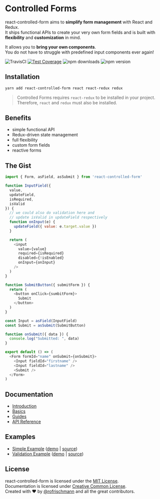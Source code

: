 # Controlled Forms

react-controlled-form aims to **simplify form management** with React and Redux.<br>
It ships functional APIs to create your very own form fields and is built with **flexibility** and **customization** in mind.<br>

It allows you to **bring your own components**.<br>
You do not have to struggle with predefined input components ever again!

<img alt="TravisCI" src="https://travis-ci.org/rofrischmann/react-controlled-form.svg?branch=master"> <a href="https://codeclimate.com/github/rofrischmann/react-controlled-form/coverage"><img alt="Test Coverage" src="https://codeclimate.com/github/rofrischmann/react-controlled-form/badges/coverage.svg"></a> <img alt="npm downloads" src="https://img.shields.io/npm/dm/react-controlled-form.svg"> <img alt="npm version" src="https://badge.fury.io/js/react-controlled-form.svg">

## Installation
```sh
yarn add react-controlled-form react react-redux redux
```
> Controlled Forms requires `react-redux` to be installed in your project. Therefore, `react` and `redux` must also be installed.

## Benefits
* simple functional API
* Redux-driven state management
* full flexibility
* custom form fields
* reactive forms


## The Gist
```javascript
import { Form, asField, asSubmit } from 'react-controlled-form'

function InputField({
  value,
  updateField,
  isRequired,
  isValid
}) {
  // we could also do validation here and
  // update isValid in updateField respectively
  function onInput(e) {
    updateField({ value: e.target.value })
  }

  return (
    <input
      value={value}
      required={isRequired}
      disabled={!isEnabled}
      onInput={onInput}
    />
  )
}

function SubmitButton({ submitForm }) {
  return (
    <button onClick={sumbitForm}>
      Submit
    </button>
  )
}

const Input = asField(InputField)
const Submit = asSubmit(SubmitButton)

function onSubmit({ data }) {
  console.log("Submitted: ", data)
}

export default () => (
  <Form formId="name" onSubmit={onSubmit}>
    <Input fieldId="firstname" />
    <Input fieldId="lastname" />
    <Submit />
  </Form>
)
```

## Documentation

* [Introduction](https://react-controlled-form.js.org/docs/Introduction.html)
* [Basics](https://react-controlled-form.js.org/docs/Basics.html)
* [Guides](https://react-controlled-form.js.org/docs/Guides.html)
* [API Reference](https://react-controlled-form.js.org/docs/API.html)

## Examples

* [Simple Example](https://react-controlled-form.js.org/docs/introduction/Examples.html#simple-example) ([demo](https://zeit.co/rofrischmann/simple-form/prtnrlnhry?redirect=1) | [source](examples/simple))
* [Validation Example](https://react-controlled-form.js.org/docs/introduction/Examples.html#validation-example) ([demo](https://form-validation-ofeqqxcijq.now.sh) | [source](examples/validation))


## License
react-controlled-form is licensed under the [MIT License](http://opensource.org/licenses/MIT).<br>
Documentation is licensed under [Creative Common License](http://creativecommons.org/licenses/by/4.0/).<br>
Created with ♥ by [@rofrischmann](http://rofrischmann.de) and all the great contributors.
